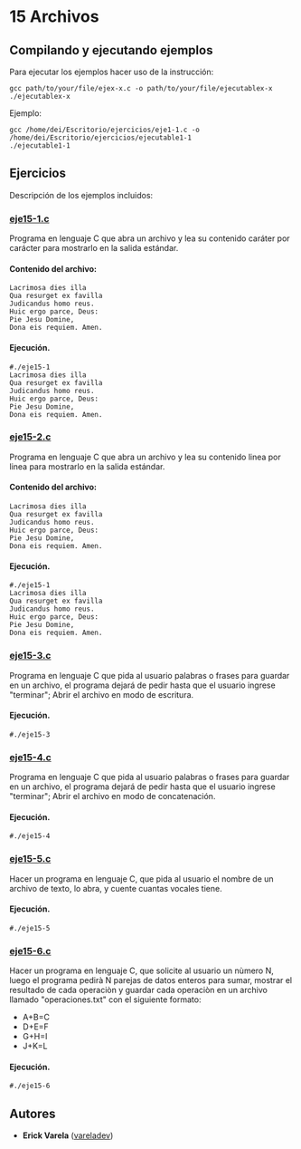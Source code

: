 # 15 Archivos

## Compilando y ejecutando ejemplos

Para ejecutar los ejemplos hacer uso de la instrucción:

```
gcc path/to/your/file/ejex-x.c -o path/to/your/file/ejecutablex-x
./ejecutablex-x
```

Ejemplo:

```
gcc /home/dei/Escritorio/ejercicios/eje1-1.c -o /home/dei/Escritorio/ejercicios/ejecutable1-1
./ejecutable1-1
```

## Ejercicios

Descripción de los ejemplos incluidos:

### [eje15-1.c](eje15-1.c)

Programa en lenguaje C que abra un archivo y lea su contenido caráter por carácter para mostrarlo en la salida estándar.

#### Contenido del archivo:

```
Lacrimosa dies illa
Qua resurget ex favilla
Judicandus homo reus.
Huic ergo parce, Deus:
Pie Jesu Domine,
Dona eis requiem. Amen.
```

#### Ejecución.

```
#./eje15-1
Lacrimosa dies illa
Qua resurget ex favilla
Judicandus homo reus.
Huic ergo parce, Deus:
Pie Jesu Domine,
Dona eis requiem. Amen.
```

### [eje15-2.c](eje15-2.c)

Programa en lenguaje C que abra un archivo y lea su contenido linea por linea para mostrarlo en la salida estándar.

#### Contenido del archivo:

```
Lacrimosa dies illa
Qua resurget ex favilla
Judicandus homo reus.
Huic ergo parce, Deus:
Pie Jesu Domine,
Dona eis requiem. Amen.
```

#### Ejecución.

```
#./eje15-1
Lacrimosa dies illa
Qua resurget ex favilla
Judicandus homo reus.
Huic ergo parce, Deus:
Pie Jesu Domine,
Dona eis requiem. Amen.
```

### [eje15-3.c](eje15-3.c)

Programa en lenguaje C que pida al usuario palabras o frases para guardar en un archivo, el programa dejará de pedir hasta que el usuario ingrese "terminar"; Abrir el archivo en modo de escritura.

#### Ejecución.

```
#./eje15-3

```

### [eje15-4.c](eje15-4.c)

Programa en lenguaje C que pida al usuario palabras o frases para guardar en un archivo, el programa dejará de pedir hasta que el usuario ingrese "terminar"; Abrir el archivo en modo de concatenación.

#### Ejecución.

```
#./eje15-4

```

### [eje15-5.c](eje15-5.c)

Hacer un programa en lenguaje C, que pida al usuario el nombre de un archivo de texto, lo abra, y cuente cuantas vocales tiene.

#### Ejecución.

```
#./eje15-5

```

### [eje15-6.c](eje15-6.c)

Hacer un programa en lenguaje C, que solicite al usuario un nùmero N, luego el programa pedirà N parejas de datos enteros para sumar, mostrar el resultado de cada operaciòn y guardar cada operaciòn en un archivo llamado "operaciones.txt" con el siguiente formato:
* A+B=C
* D+E=F
* G+H=I
* J+K=L

#### Ejecución.

```
#./eje15-6

```

## Autores

* **Erick Varela** ([vareladev](https://github.com/vareladev/))

